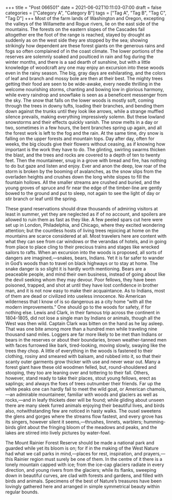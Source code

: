 +++
title = "Post 066501"
date = 2021-06-02T10:11:03-07:00
draft = false
categories = ["Category A", "Category B"]
tags = ["Tag A", "Tag B", "Tag C", "Tag D"]
+++
Most of the farm lands of Washington and Oregon, excepting the valleys of the Willamette and Rogue rivers, lie on the east side of the mountains. The forests on the eastern slopes of the Cascades fail altogether ere the foot of the range is reached, stayed by drought as suddenly as on the west side they are stopped by the sea; showing strikingly how dependent are these forest giants on the generous rains and fogs so often complained of in the coast climate. The lower portions of the reserves are solemnly soaked and poulticed in rain and fog during the winter months, and there is a sad dearth of sunshine, but with a little knowledge of woodcraft any one may enjoy an excursion into these woods even in the rainy season. The big, gray days are exhilarating, and the colors of leaf and branch and mossy bole are then at their best. The mighty trees getting their food are seen to be wide-awake, every needle thrilling in the welcome nourishing storms, chanting and bowing low in glorious harmony, while every raindrop and snowflake is seen as a beneficent messenger from the sky. The snow that falls on the lower woods is mostly soft, coming through the trees in downy tufts, loading their branches, and bending them down against the trunks until they look like arrows, while a strange muffled silence prevails, making everything impressively solemn. But these lowland snowstorms and their effects quickly vanish. The snow melts in a day or two, sometimes in a few hours, the bent branches spring up again, and all the forest work is left to the fog and the rain. At the same time, dry snow is falling on the upper forests and mountain tops. Day after day, often for weeks, the big clouds give their flowers without ceasing, as if knowing how important is the work they have to do. The glinting, swirling swarms thicken the blast, and the trees and rocks are covered to a depth of ten to twenty feet. Then the mountaineer, snug in a grove with bread and fire, has nothing to do but gaze and listen and enjoy. Ever and anon the deep, low roar of the storm is broken by the booming of avalanches, as the snow slips from the overladen heights and crushes down the long white slopes to fill the fountain hollows. All the smaller streams are crushed and buried, and the young groves of spruce and fir near the edge of the timber-line are gently bowed to the ground and put to sleep, not again to see the light of day or stir branch or leaf until the spring.

These grand reservations should draw thousands of admiring visitors at least in summer, yet they are neglected as if of no account, and spoilers are allowed to ruin them as fast as they like. A few peeled spars cut here were set up in London, Philadelphia, and Chicago, where they excited wondering attention; but the countless hosts of living trees rejoicing at home on the mountains are scarce considered at all. Most travelers here are content with what they can see from car windows or the verandas of hotels, and in going from place to place cling to their precious trains and stages like wrecked sailors to rafts. When an excursion into the woods is proposed, all sorts of dangers are imagined,—snakes, bears, Indians. Yet it is far safer to wander in God’s woods than to travel on black highways or to stay at home. The snake danger is so slight it is hardly worth mentioning. Bears are a peaceable people, and mind their own business, instead of going about like the devil seeking whom they may devour. Poor fellows, they have been poisoned, trapped, and shot at until they have lost confidence in brother man, and it is not now easy to make their acquaintance. As to Indians, most of them are dead or civilized into useless innocence. No American wilderness that I know of is so dangerous as a city home “with all the modern improvements.” One should go to the woods for safety, if for nothing else. Lewis and Clark, in their famous trip across the continent in 1804-1805, did not lose a single man by Indians or animals, though all the West was then wild. Captain Clark was bitten on the hand as he lay asleep. That was one bite among more than a hundred men while traveling nine thousand sand miles. Loggers are far more likely to be met than Indians or bears in the reserves or about their boundaries, brown weather-tanned men with faces furrowed like bark, tired-looking, moving slowly, swaying like the trees they chop. A little of everything in the woods is fastened to their clothing, rosiny and smeared with balsam, and rubbed into it, so that their scanty outer garments grow thicker with use and never wear out. Many a forest giant have these old woodmen felled, but, round-shouldered and stooping, they too are leaning over and tottering to their fall. Others, however, stand ready to take their places, stout young fellows, erect as saplings; and always the foes of trees outnumber their friends. Far up the white peaks one can hardly fail to meet the wild goat, or American chamois,—an admirable mountaineer, familiar with woods and glaciers as well as rocks,—and in leafy thickets deer will be found; while gliding about unseen there are many sleek furred animals enjoying their beautiful lives, and birds also, notwithstanding few are noticed in hasty walks. The ousel sweetens the glens and gorges where the streams flow fastest, and every grove has its singers, however silent it seems,—thrushes, linnets, warblers; humming-birds glint about the fringing bloom of the meadows and peaks, and the lakes are stirred into lively pictures by water-fowl.

The Mount Rainier Forest Reserve should be made a national park and guarded while yet its bloom is on; for if in the making of the West Nature had what we call parks in mind,—places for rest, inspiration, and prayers,—this Rainier region must surely be one of them. In the centre of it there is a lonely mountain capped with ice; from the ice-cap glaciers radiate in every direction, and young rivers from the glaciers; while its flanks, sweeping down in beautiful curves, are clad with forests and gardens, and filled with birds and animals. Specimens of the best of Nature’s treasures have been lovingly gathered here and arranged in simple symmetrical beauty within regular bounds.

